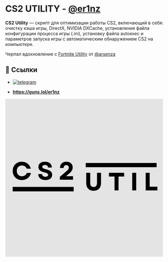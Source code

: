 
# **CS2 UTILITY - [@er1nz](https://www.github.com/er1nz)**

**CS2 Utility** — скрипт для оптимизации работы CS2, включающий в себя: очистку кэша игры, DirectX, NVIDIA DXCache, установления файла конфигурации процесса игры (.ini), установку файла autoexec и параметров запуска игры с автоматическим обнаружением CS2 на компьютере.

Черпал вдохновление с [Fortnite Utility](https://github.com/arsenzaaa/FORTNITE-UTILITY) от [@arsenza](https://github.com/arsenzaaa)

## 🔗 Ссылки
- [![telegram](https://img.shields.io/badge/Telegram-2CA5E0?style=for-the-badge&logo=telegram&logoColor=white)](https://t.me/er1nz01)

-  **https://guns.lol/er1nz**




![Logo](https://github.com/er1nz/CS2-UTILITY/blob/main/CS2.png?raw=true)

